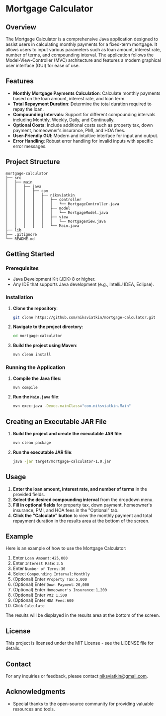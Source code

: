 # Mortgage Calculator

## Overview

The Mortgage Calculator is a comprehensive Java application designed to assist users in calculating monthly payments for a fixed-term mortgage. It allows users to input various parameters such as loan amount, interest rate, number of terms, and compounding interval. The application follows the Model-View-Controller (MVC) architecture and features a modern graphical user interface (GUI) for ease of use.

## Features

- **Monthly Mortgage Payments Calculation**: Calculate monthly payments based on the loan amount, interest rate, and loan term.
- **Total Repayment Duration**: Determine the total duration required to repay the loan.
- **Compounding Intervals**: Support for different compounding intervals including Monthly, Weekly, Daily, and Continually.
- **Optional Costs**: Include additional costs such as property tax, down payment, homeowner's insurance, PMI, and HOA fees.
- **User-Friendly GUI**: Modern and intuitive interface for input and output.
- **Error Handling**: Robust error handling for invalid inputs with specific error messages.

## Project Structure

```
mortgage-calculator
├── src
│   ├── main
│   │   ├── java
│   │   │   ├── com
│   │   │   │   ├── niksviatkin
│   │   │   │   │   ├── controller
│   │   │   │   │   │   └── MortgageController.java
│   │   │   │   │   ├── model
│   │   │   │   │   │   └── MortgageModel.java
│   │   │   │   │   ├── view
│   │   │   │   │   │   └── MortgageView.java
│   │   │   │   │   └── Main.java
├── lib
├── .gitignore
└── README.md
```

## Getting Started

### Prerequisites

- Java Development Kit (JDK) 8 or higher.
- Any IDE that supports Java development (e.g., IntelliJ IDEA, Eclipse).

### Installation

1. **Clone the repository**:
    ```sh
    git clone https://github.com/niksviatkin/mortgage-calculator.git
    ```
2. **Navigate to the project directory**:
    ```sh
    cd mortgage-calculator
    ```
3. **Build the project using Maven**:
    ```sh
    mvn clean install
    ```

### Running the Application

1. **Compile the Java files**:
    ```sh
    mvn compile
    ```
2. **Run the `Main.java` file**:
    ```sh
    mvn exec:java -Dexec.mainClass="com.niksviatkin.Main"
    ```

## Creating an Executable JAR File

1. **Build the project and create the executable JAR file**:
    ```sh
    mvn clean package
    ```

2. **Run the executable JAR file**:
    ```sh
    java -jar target/mortgage-calculator-1.0.jar
    ```

## Usage

1. **Enter the loan amount, interest rate, and number of terms** in the provided fields.
2. **Select the desired compounding interval** from the dropdown menu.
3. **Fill in optional fields** for property tax, down payment, homeowner's insurance, PMI, and HOA fees in the "Optional" tab.
4. **Click the "Calculate" button** to view the monthly payment and total repayment duration in the results area at the bottom of the screen.

## Example

Here is an example of how to use the Mortgage Calculator:

1. Enter `Loan Amount`: `425,000`
2. Enter `Interest Rate`: `3.5`
3. Enter `Number of Terms`: `30`
4. Select `Compounding Interval`: `Monthly`
5. (Optional) Enter `Property Tax`: `5,000`
6. (Optional) Enter `Down Payment`: `20,000`
7. (Optional) Enter `Homeowner's Insurance`: `1,200`
8. (Optional) Enter `PMI`: `1,500`
9. (Optional) Enter `HOA Fees`: `600`
10. Click `Calculate`

The results will be displayed in the results area at the bottom of the screen.

## License

This project is licensed under the MIT License - see the LICENSE file for details.

## Contact

For any inquiries or feedback, please contact <niksviatkin@gmail.com>.

## Acknowledgments

- Special thanks to the open-source community for providing valuable resources and tools.
